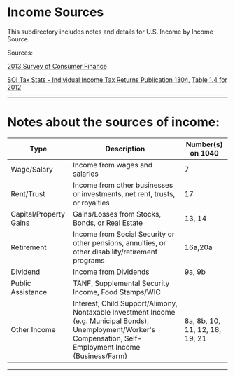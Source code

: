 # Income Sources

This subdirectory includes notes and details for U.S. Income by Income Source.

Sources:

[2013 Survey of Consumer Finance](https://www.federalreserve.gov/econresdata/scf/scfindex.htm)

[SOI Tax Stats - Individual Income Tax Returns Publication 1304](https://www.irs.gov/uac/soi-tax-stats-individual-income-tax-returns-publication-1304-complete-report), [Table 1.4 for 2012](https://www.irs.gov/pub/irs-soi/12in14ar.xls)

***
# Notes about the sources of income:
| Type | Description | Number(s) on 1040 |
|---|---|---|
| Wage/Salary | Income from wages and salaries | 7 |
| Rent/Trust | Income from other businesses or investments, net rent, trusts, or royalties | 17 |
| Capital/Property Gains | Gains/Losses from Stocks, Bonds, or Real Estate | 13, 14 |
| Retirement | Income from Social Security or other pensions, annuities, or other disability/retirement programs | 16a,20a |
| Dividend | Income from Dividends | 9a, 9b |
| Public Assistance | TANF, Supplemental Security Income, Food Stamps/WIC |  |
| Other Income | Interest, Child Support/Alimony, Nontaxable Investment Income (e.g. Municipal Bonds), Unemployment/Worker's Compensation, Self-Employment Income (Business/Farm) | 8a, 8b, 10, 11, 12, 18, 19, 21 |
***

